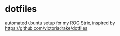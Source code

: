 # dotfiles
automated ubuntu setup for my ROG Strix, inspired by https://github.com/victoriadrake/dotfiles
